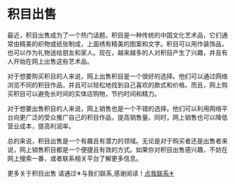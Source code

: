 # 积目出售

最近，积目出售成为了一个热门话题。积目是一种传统的中国文化艺术品，它们通常由精美的织物或纸张制成，上面绣有精美的图案和文字。积目可以用作装饰品，也可以作为礼物送给朋友和家人。现在，越来越多的人对积目产生了兴趣，并且有人开始在网上出售这些艺术品。

对于想要购买积目的人来说，网上出售积目是一个很好的选择。他们可以通过网络浏览不同的积目作品，并且可以轻松地找到自己喜欢的款式和价格。而且，网上购买积目可以避免长时间的实体店购物，节约时间和精力。

对于想要出售积目的人来说，网上销售也是一个不错的选择。他们可以利用网络平台向更广泛的受众推广自己的积目作品，提高销售量。同时，网上销售也可以降低营业成本，提高利润率。

总的来说，积目出售是一个有趣且有潜力的领域。无论是对于购买者还是出售者来说，网上销售积目都是一个便捷且有效的方式。如果你对积目出售感兴趣，不妨在网上搜索一番，或者联系相关平台了解更多信息。

更多关于积目出售 请通过✈与我们联系,感谢阅读！[点我联系✈](https://dl.k02.cc)